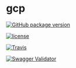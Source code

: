 # gcp


[![GitHub package version](https://img.shields.io/github/package-json/v/badges/shields.svg)]()

[![license](https://img.shields.io/github/license/spkumar05/apistatus.svg)]()

[![Travis](https://img.shields.io/travis/rust-lang/rust.svg)]()

[![Swagger Validator](https://img.shields.io/swagger/valid/2.0/https/raw.githubusercontent.com/OAI/OpenAPI-Specification/master/examples/v2.0/json/petstore-expanded.json.svg)]()
